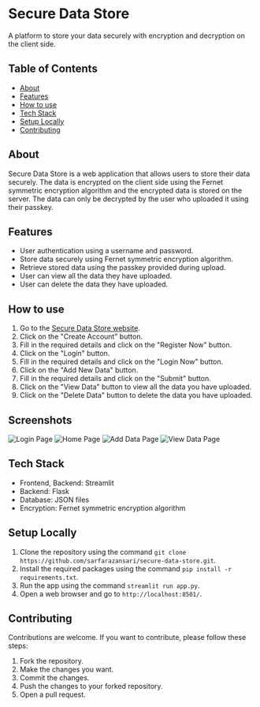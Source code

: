 # Secure Data Store
A platform to store your data securely with encryption and decryption on the client side.

## Table of Contents
* [About](#about)
* [Features](#features)
* [How to use](#how-to-use)
* [Tech Stack](#tech-stack)
* [Setup Locally](#setup-locally)
* [Contributing](#contributing)

## About
Secure Data Store is a web application that allows users to store their data securely. The data is encrypted on the client side using the Fernet symmetric encryption algorithm and the encrypted data is stored on the server. The data can only be decrypted by the user who uploaded it using their passkey.

## Features
*   User authentication using a username and password.
*   Store data securely using Fernet symmetric encryption algorithm.
*   Retrieve stored data using the passkey provided during upload.
*   User can view all the data they have uploaded.
*   User can delete the data they have uploaded.

## How to use
1.  Go to the [Secure Data Store website](https://secure-data-tool.streamlit.app/).
2.  Click on the "Create Account" button.
3.  Fill in the required details and click on the "Register Now" button.
4.  Click on the "Login" button.
5.  Fill in the required details and click on the "Login Now" button.
6.  Click on the "Add New Data" button.
7.  Fill in the required details and click on the "Submit" button.
8.  Click on the "View Data" button to view all the data you have uploaded.
9.  Click on the "Delete Data" button to delete the data you have uploaded.

## Screenshots
![Login Page](screenshots/login.png)
![Home Page](screenshots/home.png)
![Add Data Page](screenshots/add-data.png)
![View Data Page](screenshots/view-data.png)

## Tech Stack
*   Frontend, Backend: Streamlit
*   Backend: Flask
*   Database: JSON files
*   Encryption: Fernet symmetric encryption algorithm

## Setup Locally
1.  Clone the repository using the command `git clone https://github.com/sarfarazansari/secure-data-store.git`.
2.  Install the required packages using the command `pip install -r requirements.txt`.
3.  Run the app using the command `streamlit run app.py`.
4.  Open a web browser and go to `http://localhost:8501/`.

## Contributing
Contributions are welcome. If you want to contribute, please follow these steps:
1.  Fork the repository.
2.  Make the changes you want.
3.  Commit the changes.
4.  Push the changes to your forked repository.
5.  Open a pull request.

